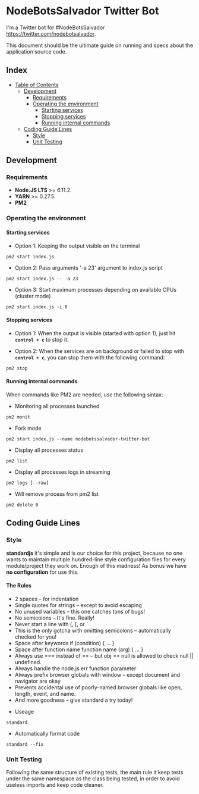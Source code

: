 # NodeBotsSalvador Twitter Bot
I'm a Twitter bot for #NodeBotsSalvador https://twitter.com/nodebotsalvador.

This document should be the ultimate guide on running and specs about the application source code.

## Index

* [Table of Contents]()
  * [Development](#development)
    * [Requirements](#requirements)
    * [Operating the environment](#operating-the-environment)
      * [Starting services](#starting-services)
      * [Stopping services](#stopping-services)
      * [Running internal commands](#running-internal-commands)
  * [Coding Guide Lines](#coding-guide-lines)
    * [Style](#style)
    * [Unit Testing](#unit-testing)

## Development

### Requirements

- **Node.JS LTS** >= 6.11.2.
- **YARN** >= 0.27.5.
- **PM2**

### Operating the environment

#### Starting services

- Option 1: Keeping the output visible on the terminal
```
pm2 start index.js
```

- Option 2: Pass arguments '-a 23' argument to index.js script
```
pm2 start index.js -- -a 23
```

- Option 3: Start maximum processes depending on available CPUs (cluster mode)
```
pm2 start index.js -i 0
```

#### Stopping services

- Option 1: When the output is visible (started with option 1), just hit **`control + c`** to stop it.

- Option 2: When the services are on background or failed to stop with **`control + c`**, you can stop them with the following command:
```
pm2 stop
```

#### Running internal commands

When commands like PM2 are needed, use the following sintax:

- Monitoring all processes launched
```
pm2 monit
```

- Fork mode
```
pm2 start index.js --name nodebotssalvador-twitter-bot
```

- Display all processes status
```
pm2 list
```

- Display all processes logs in streaming
```
pm2 logs [--raw]
```

- Will remove process from pm2 list
```
pm2 delete 0
```

## Coding Guide Lines

### Style
**standardjs** it's simple and is our choice for this project, because no one wants to maintain multiple hundred-line style configuration files for every module/project they work on. Enough of this madness! As bonus we have **no configuration** for use this.

#### The Rules

* 2 spaces – for indentation
* Single quotes for strings – except to avoid escaping
* No unused variables – this one catches tons of bugs!
* No semicolons – It's fine. Really!
* Never start a line with (, [, or `
* This is the only gotcha with omitting semicolons – automatically checked for you!
* Space after keywords if (condition) { ... }
* Space after function name function name (arg) { ... }
* Always use === instead of == – but obj == null is allowed to check null || undefined.
* Always handle the node.js err function parameter
* Always prefix browser globals with window – except document and navigator are okay
* Prevents accidental use of poorly-named browser globals like open, length, event, and name.
* And more goodness – give standard a try today!

- Useage
```
standard
```

- Automatically format code
```
standard --fix
```

### Unit Testing
Following the same structure of existing tests, the main rule it keep tests under the same namespace as the class being tested, in order to avoid useless imports and keep code cleaner.